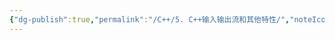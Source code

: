 ```yaml
---
{"dg-publish":true,"permalink":"/C++/5. C++输入输出流和其他特性/","noteIcon":"default","created":"2025-09-19T22:23:08.456+08:00","updated":"2025-09-19T22:23:35.879+08:00"}
---
```



